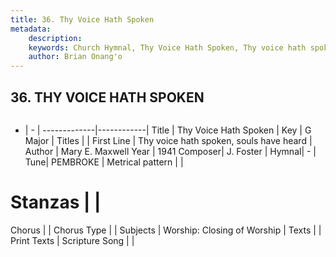 ```yaml
---
title: 36. Thy Voice Hath Spoken
metadata:
    description: 
    keywords: Church Hymnal, Thy Voice Hath Spoken, Thy voice hath spoken, souls have heard, 
    author: Brian Onang'o
---
```



## 36. THY VOICE HATH SPOKEN

```txt

```

- |   -  |
-------------|------------|
Title | Thy Voice Hath Spoken |
Key | G Major |
Titles |  |
First Line | Thy voice hath spoken, souls have heard |
Author | Mary E. Maxwell
Year | 1941
Composer| J. Foster |
Hymnal|  - |
Tune| PEMBROKE |
Metrical pattern | |
# Stanzas |  |
Chorus |  |
Chorus Type |  |
Subjects | Worship: Closing of Worship |
Texts |  |
Print Texts | 
Scripture Song |  |
  

